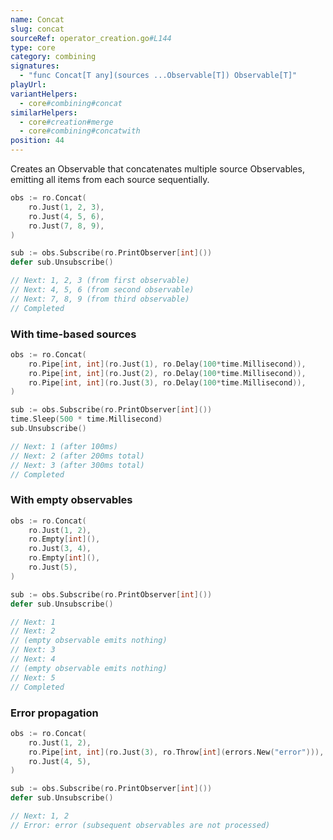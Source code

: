 ```yaml
---
name: Concat
slug: concat
sourceRef: operator_creation.go#L144
type: core
category: combining
signatures:
  - "func Concat[T any](sources ...Observable[T]) Observable[T]"
playUrl:
variantHelpers:
  - core#combining#concat
similarHelpers:
  - core#creation#merge
  - core#combining#concatwith
position: 44
---
```


Creates an Observable that concatenates multiple source Observables, emitting all items from each source sequentially.

```go
obs := ro.Concat(
    ro.Just(1, 2, 3),
    ro.Just(4, 5, 6),
    ro.Just(7, 8, 9),
)

sub := obs.Subscribe(ro.PrintObserver[int]())
defer sub.Unsubscribe()

// Next: 1, 2, 3 (from first observable)
// Next: 4, 5, 6 (from second observable)
// Next: 7, 8, 9 (from third observable)
// Completed
```

### With time-based sources

```go
obs := ro.Concat(
    ro.Pipe[int, int](ro.Just(1), ro.Delay(100*time.Millisecond)),
    ro.Pipe[int, int](ro.Just(2), ro.Delay(100*time.Millisecond)),
    ro.Pipe[int, int](ro.Just(3), ro.Delay(100*time.Millisecond)),
)

sub := obs.Subscribe(ro.PrintObserver[int]())
time.Sleep(500 * time.Millisecond)
sub.Unsubscribe()

// Next: 1 (after 100ms)
// Next: 2 (after 200ms total)
// Next: 3 (after 300ms total)
// Completed
```

### With empty observables

```go
obs := ro.Concat(
    ro.Just(1, 2),
    ro.Empty[int](),
    ro.Just(3, 4),
    ro.Empty[int](),
    ro.Just(5),
)

sub := obs.Subscribe(ro.PrintObserver[int]())
defer sub.Unsubscribe()

// Next: 1
// Next: 2
// (empty observable emits nothing)
// Next: 3
// Next: 4
// (empty observable emits nothing)
// Next: 5
// Completed
```

### Error propagation

```go
obs := ro.Concat(
    ro.Just(1, 2),
    ro.Pipe[int, int](ro.Just(3), ro.Throw[int](errors.New("error"))),
    ro.Just(4, 5),
)

sub := obs.Subscribe(ro.PrintObserver[int]())
defer sub.Unsubscribe()

// Next: 1, 2
// Error: error (subsequent observables are not processed)
```
